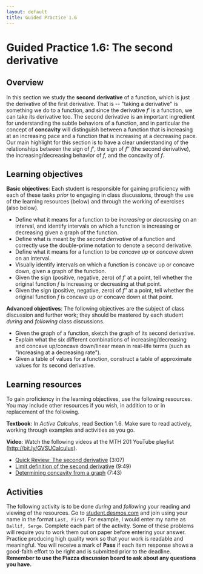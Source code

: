 ```yaml
---
layout: default
title: Guided Practice 1.6
---
```


# Guided Practice 1.6: The second derivative

## Overview

In this section we study the **second derivative** of a function, which is just the derivative of the first derivative. That is -- "taking a derivative" is something we do to a function, and since the derivative $f'$ is a function, we can take its derivative too. The second derivative is an important ingredient for understanding the subtle behaviors of a function, and in particular the concept of **concavity** will distinguish between a function that is increasing at an increasing pace and a function that is increasing at a decreasing pace. Our main highlight for this section is to have a clear understanding of the relationships between the sign of $f'$, the sign of $f''$ (the second derivative), the increasing/decreasing behavior of $f$, and the concavity of $f$.

## Learning objectives

__Basic objectives__: Each student is responsible for gaining proficiency with each of these tasks _prior_ to engaging in class discussions, through the use of the learning resources (below) and through the working of exercises (also below).

- Define what it means for a function to be *increasing* or *decreasing* on an interval, and identify intervals on which a function is increasing or decreasing given a graph of the function.
- Define what is meant by the *second derivative* of a function and correctly use the double-prime notation to denote a second derivative.
- Define what it means for a function to be *concave up* or *concave down* on an interval.
- Visually identify intervals on which a function is concave up or concave down, given a graph of the function.
- Given the sign (positive, negative, zero) of $f'$ at a point, tell whether the original function $f$ is increasing or decreasing at that point.
- Given the sign (positive, negative, zero) of $f''$ at a point, tell whether the original function $f$ is concave up or concave down at that point.

__Advanced objectives__: The following objectives are the subject of class discussion and further work; they should be mastered by each student _during_ and _following_ class discussions.

- Given the graph of a function, sketch the graph of its second derivative.
- Explain what the six different combinations of increasing/decreasing and concave up/concave down/linear mean in real-life terms (such as "increasing at a decreasing rate").
- Given a table of values for a function, construct a table of approximate values for its second derivative.

## Learning resources

To gain proficiency in the learning objectives, use the following resources. You may include other resources if you wish, in addition to or in replacement of the following.

__Textbook__: In _Active Calculus_, read Section 1.6. Make sure to read actively, working through examples and activities as you go.

__Video__: Watch the following videos at the MTH 201 YouTube playlist (http://bit.ly/GVSUCalculus).

- [Quick Review: The second derivative](http://www.youtube.com/watch?v=UtzyPEk2zxA) (3:07)
- [Limit definition of the second derivative](http://www.youtube.com/watch?v=SIp6g-u-rkc) (9:49)
- [Determining concavity from a graph](http://www.youtube.com/watch?v=o1_o4E-LGsA) (7:43)


## Activities

The following activity is to be done _during_ and _following_ your reading and viewing of the resources. Go to [student.desmos.com](https://student.desmos.com/?prepopulateCode=56e62d) and join using your name in the format `Last, First`. For example, I would enter my name as `Ballif, Serge`. Complete each part of the activity. Some of these problems will require you to work them out on paper before entering your answer. Practice producing high quality work so that your work is readable and meaningful. You will receive a mark of __Pass__ if each item response shows a good-faith effort to be right and is submitted prior to the deadline. __Remember to use the Piazza discussion board to ask about any questions you have.__
